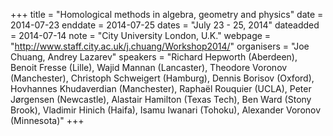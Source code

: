 +++
title = "Homological methods in algebra, geometry and physics"
date = 2014-07-23
enddate = 2014-07-25
dates = "July 23 - 25, 2014"
dateadded = 2014-07-14
note = "City University London, U.K."
webpage = "http://www.staff.city.ac.uk/j.chuang/Workshop2014/"
organisers = "Joe Chuang, Andrey Lazarev"
speakers = "Richard Hepworth (Aberdeen), Benoit Fresse (Lille), Wajid Mannan (Lancaster), Theodore Voronov (Manchester), Christoph Schweigert (Hamburg), Dennis Borisov (Oxford), Hovhannes Khudaverdian (Manchester), Raphaël Rouquier (UCLA), Peter Jørgensen (Newcastle), Alastair Hamilton (Texas Tech), Ben Ward (Stony Brook), Vladimir Hinich (Haifa), Isamu Iwanari (Tohoku), Alexander Voronov (Minnesota)"
+++
